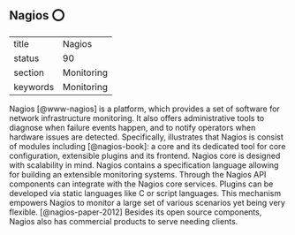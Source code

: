 ## Nagios :o:


|          |                          |
| -------- | ------------------------ |
| title    | Nagios                   | 
| status   | 90                       |
| section  | Monitoring               |
| keywords | Monitoring               |



Nagios [@www-nagios] is a platform, which provides a set of software for network
infrastructure monitoring. It also offers administrative tools to
diagnose when failure events happen, and to notify operators when
hardware issues are detected. Specifically, illustrates that Nagios is
consist of modules including [@nagios-book]: a core and its
dedicated tool for core configuration, extensible plugins and its
frontend. Nagios core is designed with scalability in mind.  Nagios
contains a specification language allowing for building an extensible
monitoring systems.  Through the Nagios API components can integrate
with the Nagios core services. Plugins can be developed via static
languages like C or script languages. This mechanism empowers Nagios
to monitor a large set of various scenarios yet being very
flexible. [@nagios-paper-2012] Besides its open source components,
Nagios also has commercial products to serve needing clients.


